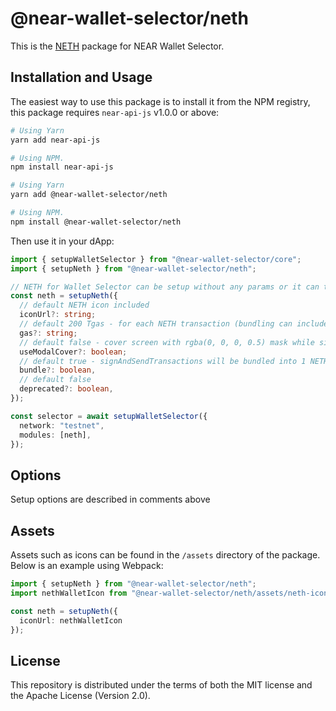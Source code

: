 # @near-wallet-selector/neth

This is the [NETH](https://neth.app) package for NEAR Wallet Selector.

## Installation and Usage

The easiest way to use this package is to install it from the NPM registry, this package requires `near-api-js` v1.0.0 or above:

```bash
# Using Yarn
yarn add near-api-js

# Using NPM.
npm install near-api-js
```
```bash
# Using Yarn
yarn add @near-wallet-selector/neth

# Using NPM.
npm install @near-wallet-selector/neth
```

Then use it in your dApp:

```ts
import { setupWalletSelector } from "@near-wallet-selector/core";
import { setupNeth } from "@near-wallet-selector/neth";

// NETH for Wallet Selector can be setup without any params or it can take one optional param.
const neth = setupNeth({
  // default NETH icon included
  iconUrl?: string;
  // default 200 Tgas - for each NETH transaction (bundling can include multiple "inner" transactions)
  gas?: string; 
  // default false - cover screen with rgba(0, 0, 0, 0.5) mask while signing and awaiting transaction outcome
  useModalCover?: boolean;
  // default true - signAndSendTransactions will be bundled into 1 NETH TX
  bundle?: boolean,
  // default false
  deprecated?: boolean,
});

const selector = await setupWalletSelector({
  network: "testnet",
  modules: [neth],
});
```

## Options

Setup options are described in comments above

## Assets

Assets such as icons can be found in the `/assets` directory of the package. Below is an example using Webpack:

```ts
import { setupNeth } from "@near-wallet-selector/neth";
import nethWalletIcon from "@near-wallet-selector/neth/assets/neth-icon.png";

const neth = setupNeth({
  iconUrl: nethWalletIcon
});
```

## License

This repository is distributed under the terms of both the MIT license and the Apache License (Version 2.0).
